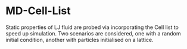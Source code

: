 # MD-Cell-List
Static properties of LJ fluid are probed via incorporating the Cell list to speed up simulation. Two scenarios are considered, one with a random initial condition, another with particles initialised on a lattice.
